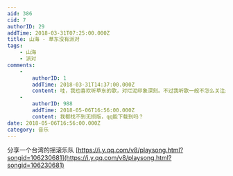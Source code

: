 ```yaml
---
aid: 386
cid: 7
authorID: 29
addTime: 2018-03-31T07:25:00.000Z
title: 山海 - 草东没有派对
tags:
    - 山海
    - 派对
comments:
    -
        authorID: 1
        addTime: 2018-03-31T14:37:00.000Z
        content: 哇，我也喜欢听草东的歌，对烂泥印象深刻。不过我听歌一般不怎么关注乐队，才知道是台湾的。
    -
        authorID: 988
        addTime: 2018-05-06T16:56:00.000Z
        content: 我都找不到无损版，qq能下载到吗？
date: 2018-05-06T16:56:00.000Z
category: 音乐
---
```


分享一个台湾的摇滚乐队 [https://i.y.qq.com/v8/playsong.html?songid=106230681](https://i.y.qq.com/v8/playsong.html?songid=106230681)
